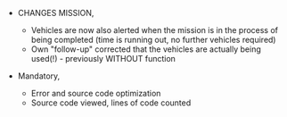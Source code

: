 + CHANGES MISSION,
  - Vehicles are now also alerted when the mission is in the process of being completed (time is running out, no further vehicles required)
  - Own "follow-up" corrected that the vehicles are actually being used(!) - previously WITHOUT function

+ Mandatory, 
  - Error and source code optimization
  - Source code viewed, lines of code counted